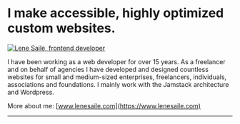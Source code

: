 # I make accessible, highly optimized custom websites. 

[![Lene Saile, frontend developer](https://res.cloudinary.com/lenesaile/image/upload/v1666792376/twitter_qvbecw.png)](https://www.lenesaile.com)

I have been working as a web developer for over 15 years. As a freelancer and on behalf of agencies I have developed and designed countless websites for small and medium-sized enterprises, freelancers, individuals, associations and foundations. I mainly work with the Jamstack architecture and Wordpress. 

More about me: [www.lenesaile.com](https://www.lenesaile.com)

___
